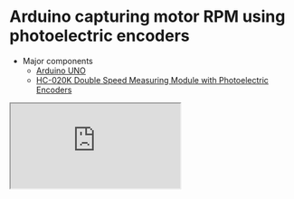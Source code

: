 # Arduino capturing motor RPM using photoelectric encoders

- Major components
    - [Arduino UNO](https://store.arduino.cc/usa/arduino-uno-rev3)
    - [HC-020K Double Speed Measuring Module with Photoelectric Encoders](https://www.amazon.com/gp/product/B00EERJDY4/ref=oh_aui_search_detailpage?ie=UTF8&psc=1)

<iframe src="https://www.youtube.com/embed/N6Z1RO1X91w">
</iframe>